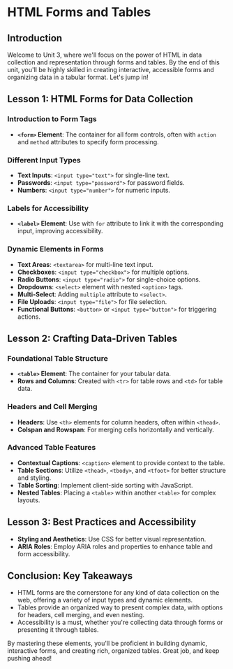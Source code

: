 # HTML Forms and Tables

## Introduction

Welcome to Unit 3, where we'll focus on the power of HTML in data collection and representation through forms and tables. By the end of this unit, you'll be highly skilled in creating interactive, accessible forms and organizing data in a tabular format. Let's jump in!

## Lesson 1: HTML Forms for Data Collection

### Introduction to Form Tags

- **`<form>` Element**: The container for all form controls, often with `action` and `method` attributes to specify form processing.

### Different Input Types

- **Text Inputs**: `<input type="text">` for single-line text.
- **Passwords**: `<input type="password">` for password fields.
- **Numbers**: `<input type="number">` for numeric inputs.

### Labels for Accessibility

- **`<label>` Element**: Use with `for` attribute to link it with the corresponding input, improving accessibility.

### Dynamic Elements in Forms

- **Text Areas**: `<textarea>` for multi-line text input.
- **Checkboxes**: `<input type="checkbox">` for multiple options.
- **Radio Buttons**: `<input type="radio">` for single-choice options.
- **Dropdowns**: `<select>` element with nested `<option>` tags.
- **Multi-Select**: Adding `multiple` attribute to `<select>`.
- **File Uploads**: `<input type="file">` for file selection.
- **Functional Buttons**: `<button>` or `<input type="button">` for triggering actions.

## Lesson 2: Crafting Data-Driven Tables

### Foundational Table Structure

- **`<table>` Element**: The container for your tabular data.
- **Rows and Columns**: Created with `<tr>` for table rows and `<td>` for table data.

### Headers and Cell Merging

- **Headers**: Use `<th>` elements for column headers, often within `<thead>`.
- **Colspan and Rowspan**: For merging cells horizontally and vertically.
  
### Advanced Table Features

- **Contextual Captions**: `<caption>` element to provide context to the table.
- **Table Sections**: Utilize `<thead>`, `<tbody>`, and `<tfoot>` for better structure and styling.
- **Table Sorting**: Implement client-side sorting with JavaScript.
- **Nested Tables**: Placing a `<table>` within another `<table>` for complex layouts.

## Lesson 3: Best Practices and Accessibility

- **Styling and Aesthetics**: Use CSS for better visual representation.
- **ARIA Roles**: Employ ARIA roles and properties to enhance table and form accessibility.
  
## Conclusion: Key Takeaways

- HTML forms are the cornerstone for any kind of data collection on the web, offering a variety of input types and dynamic elements.
- Tables provide an organized way to present complex data, with options for headers, cell merging, and even nesting.
- Accessibility is a must, whether you're collecting data through forms or presenting it through tables.

By mastering these elements, you'll be proficient in building dynamic, interactive forms, and creating rich, organized tables. Great job, and keep pushing ahead!